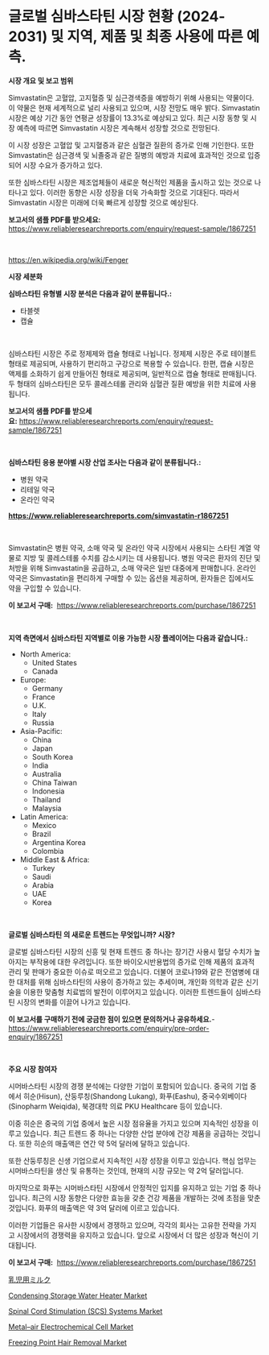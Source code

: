 <p><h1>글로벌 심바스타틴 시장 현황 (2024-2031) 및 지역, 제품 및 최종 사용에 따른 예측.</h1></p><p><strong>시장 개요 및 보고 범위</strong></p>
<p><p>Simvastatin은 고혈압, 고지혈증 및 심근경색증을 예방하기 위해 사용되는 약물이다. 이 약물은 현재 세계적으로 널리 사용되고 있으며, 시장 전망도 매우 밝다. Simvastatin 시장은 예상 기간 동안 연평균 성장률이 13.3%로 예상되고 있다. 최근 시장 동향 및 시장 예측에 따르면 Simvastatin 시장은 계속해서 성장할 것으로 전망된다.</p><p>이 시장 성장은 고혈압 및 고지혈증과 같은 심혈관 질환의 증가로 인해 기인한다. 또한 Simvastatin은 심근경색 및 뇌졸중과 같은 질병의 예방과 치료에 효과적인 것으로 입증되어 시장 수요가 증가하고 있다.</p><p>또한 심바스타틴 시장은 제조업체들이 새로운 혁신적인 제품을 출시하고 있는 것으로 나타나고 있다. 이러한 동향은 시장 성장을 더욱 가속화할 것으로 기대된다. 따라서 Simvastatin 시장은 미래에 더욱 빠르게 성장할 것으로 예상된다.</p></p>
<p><strong>보고서의 샘플 PDF를 받으세요:</strong> <a href="https://www.reliableresearchreports.com/enquiry/request-sample/1867251">https://www.reliableresearchreports.com/enquiry/request-sample/1867251</a></p>
<p>&nbsp;</p>
<p><a href="https://en.wikipedia.org/wiki/Fenger">https://en.wikipedia.org/wiki/Fenger</a></p>
<p><strong>시장 세분화</strong></p>
<p><strong>심바스타틴 유형별 시장 분석은 다음과 같이 분류됩니다.:</strong></p>
<p><ul><li>타블렛</li><li>캡슐</li></ul></p>
<p>&nbsp;</p>
<p><p>심바스타틴 시장은 주로 정제제와 캡슐 형태로 나뉩니다. 정제제 시장은 주로 테이블트 형태로 제공되며, 사용하기 편리하고 구강으로 복용할 수 있습니다. 한편, 캡슐 시장은 액제를 소화하기 쉽게 만들어진 형태로 제공되며, 일반적으로 캡슐 형태로 판매됩니다. 두 형태의 심바스타틴은 모두 콜레스테롤 관리와 심혈관 질환 예방을 위한 치료에 사용됩니다.</p></p>
<p><strong>보고서의 샘플 PDF를 받으세요:</strong>&nbsp;<a href="https://www.reliableresearchreports.com/enquiry/request-sample/1867251">https://www.reliableresearchreports.com/enquiry/request-sample/1867251</a></p>
<p>&nbsp;</p>
<p><strong> 심바스타틴 응용 분야별 시장 산업 조사는 다음과 같이 분류됩니다.:</strong></p>
<p><ul><li>병원 약국</li><li>리테일 약국</li><li>온라인 약국</li></ul></p>
<p><strong><a href="https://www.reliableresearchreports.com/simvastatin-r1867251">https://www.reliableresearchreports.com/simvastatin-r1867251</a></strong></p>
<p>&nbsp;</p>
<p><p>Simvastatin은 병원 약국, 소매 약국 및 온라인 약국 시장에서 사용되는 스타틴 계열 약물로 지방 및 콜레스테롤 수치를 감소시키는 데 사용됩니다. 병원 약국은 환자의 진단 및 처방을 위해 Simvastatin을 공급하고, 소매 약국은 일반 대중에게 판매합니다. 온라인 약국은 Simvastatin을 편리하게 구매할 수 있는 옵션을 제공하며, 환자들은 집에서도 약을 구입할 수 있습니다.</p></p>
<p><strong>이 보고서 구매:</strong>&nbsp; <a href="https://www.reliableresearchreports.com/purchase/1867251">https://www.reliableresearchreports.com/purchase/1867251</a></p>
<p>&nbsp;</p>
<p><strong>지역 측면에서 심바스타틴 지역별로 이용 가능한 시장 플레이어는 다음과 같습니다.:</strong></p>
<p><ul>
    <li>
        North America:
        <ul>
            <li>United States</li>
            <li>Canada</li>
        </ul>
    </li>
    <li>
        Europe:
        <ul>
            <li>Germany</li>
            <li>France</li>
            <li>U.K.</li>
            <li>Italy</li>
            <li>Russia</li>
        </ul>
    </li>
    <li>
        Asia-Pacific:
        <ul>
            <li>China</li>
            <li>Japan</li>
            <li>South Korea</li>
            <li>India</li>
            <li>Australia</li>
            <li>China Taiwan</li>
            <li>Indonesia</li>
            <li>Thailand</li>
            <li>Malaysia</li>
        </ul>
    </li>
    <li>
        Latin America:
        <ul>
            <li>Mexico</li>
            <li>Brazil</li>
            <li>Argentina Korea</li>
            <li>Colombia</li>
        </ul>
    </li>
    <li>
        Middle East & Africa:
        <ul>
            <li>Turkey</li>
            <li>Saudi</li>
            <li>Arabia</li>
            <li>UAE</li>
            <li>Korea</li>
        </ul>
    </li>
    </ul></p>
<p>&nbsp;</p>
<p><strong>글로벌 심바스타틴 의 새로운 트렌드는 무엇입니까? 시장?</strong></p>
<p><p>글로벌 심바스타틴 시장의 신흥 및 현재 트렌드 중 하나는 장기간 사용시 혈당 수치가 높아지는 부작용에 대한 우려입니다. 또한 바이오시반용법의 증가로 인해 제품의 효과적 관리 및 판매가 중요한 이슈로 떠오르고 있습니다. 더불어 코로나19와 같은 전염병에 대한 대처를 위해 심바스타틴의 사용이 증가하고 있는 추세이며, 개인화 의학과 같은 신기술을 이용한 맞춤형 치료법의 발전이 이루어지고 있습니다. 이러한 트렌드들이 심바스타틴 시장의 변화를 이끌어 나가고 있습니다.</p></p>
<p><strong>이 보고서를 구매하기 전에 궁금한 점이 있으면 문의하거나 공유하세요.</strong>- <a href="https://www.reliableresearchreports.com/enquiry/pre-order-enquiry/1867251">https://www.reliableresearchreports.com/enquiry/pre-order-enquiry/1867251</a></p>
<p>&nbsp;</p>
<p><strong>주요 시장 참여자</strong></p>
<p><p>시머바스타틴 시장의 경쟁 분석에는 다양한 기업이 포함되어 있습니다. 중국의 기업 중에서 히순(Hisun), 산둥루칭(Shandong Lukang), 화푸(Eashu), 중국수외베이다(Sinopharm Weiqida), 북경대학 의료 PKU Healthcare 등이 있습니다.</p><p>이중 히순은 중국의 기업 중에서 높은 시장 점유율을 가지고 있으며 지속적인 성장을 이루고 있습니다. 최근 트렌드 중 하나는 다양한 산업 분야에 건강 제품을 공급하는 것입니다. 또한 히순의 매출액은 연간 약 5억 달러에 달하고 있습니다.</p><p>또한 산둥루칭은 신생 기업으로서 지속적인 시장 성장을 이루고 있습니다. 핵심 업무는 시머바스타틴을 생산 및 유통하는 것인데, 현재의 시장 규모는 약 2억 달러입니다.</p><p>마지막으로 화푸는 시머바스타틴 시장에서 안정적인 입지를 유지하고 있는 기업 중 하나입니다. 최근의 시장 동향은 다양한 효능을 갖춘 건강 제품을 개발하는 것에 초점을 맞춘 것입니다. 화푸의 매출액은 약 3억 달러에 이르고 있습니다.</p><p>이러한 기업들은 유사한 시장에서 경쟁하고 있으며, 각각의 회사는 고유한 전략을 가지고 시장에서의 경쟁력을 유지하고 있습니다. 앞으로 시장에서 더 많은 성장과 혁신이 기대됩니다.</p></p>
<p><strong>이 보고서 구매:</strong>&nbsp;&nbsp;<a href="https://www.reliableresearchreports.com/purchase/1867251">https://www.reliableresearchreports.com/purchase/1867251</a></p>
<p><p><a href="https://medium.com/@novastamm2023/%E4%B9%B3%E5%85%90%E7%94%A8%E3%83%95%E3%82%A9%E3%83%BC%E3%83%9F%E3%83%A5%E3%83%A9%E5%B8%82%E5%A0%B4-%E3%82%B0%E3%83%AD%E3%83%BC%E3%83%90%E3%83%AB%E3%81%8A%E3%82%88%E3%81%B3%E5%9C%B0%E5%9F%9F%E5%88%86%E6%9E%90-%E3%82%A8%E3%83%B3%E3%83%89%E3%83%A6%E3%83%BC%E3%82%B6%E3%83%BC-%E8%A3%BD%E5%93%81-%E5%9C%B0%E5%9F%9F%E3%82%92%E4%B8%AD%E5%BF%83%E3%81%AB-%E5%88%86%E6%9E%90%E3%81%8A%E3%82%88%E3%81%B3%E4%BA%88%E6%B8%AC-2024%E5%B9%B4-2031%E5%B9%B4-fac6316a30e7">乳児用ミルク</a></p><p><a href="https://github.com/santosh758595/Market-Research-Report-List-5/blob/main/condensing-storage-water-heater-market.md">Condensing Storage Water Heater Market</a></p><p><a href="https://issuu.com/reportprime-2/docs/spinal-cord-stimulation-scs-systems-market-size-20">Spinal Cord Stimulation (SCS) Systems Market</a></p><p><a href="https://issuu.com/reportprime-2/docs/metalair-electrochemical-cell-market-size-2030.ppt">Metal–air Electrochemical Cell Market</a></p><p><a href="https://github.com/elizabethdagraca/Market-Research-Report-List-4/blob/main/freezing-point-hair-removal-market.md">Freezing Point Hair Removal Market</a></p></p>